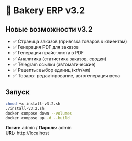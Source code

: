 # 🍰 Bakery ERP v3.2

## Новые возможности v3.2
- ✅ Страница заказов (привязка товаров к клиентам)
- ✅ Генерация PDF для заказов
- ✅ Генерация прайс-листа в PDF
- ✅ Аналитика (статистика заказов, сводки)
- ✅ Telegram ссылки (автоматические)
- ✅ Рецепты: выбор единиц (кг/г/мл)
- ✅ Товары: редактирование, автогенерация веса

## Запуск
```bash
chmod +x install-v3.2.sh
./install-v3.2.sh
docker compose down --volumes
docker compose up -d --build
```

**Логин:** admin / **Пароль:** admin  
**URL:** http://localhost
